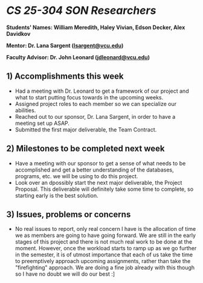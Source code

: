# *CS 25-304 SON Researchers*

**Students' Names: William Meredith, Haley Vivian, Edson Decker, Alex Davidkov**

**Mentor: Dr. Lana Sargent (lsargent@vcu.edu)**

**Faculty Advisor: Dr. John Leonard (jdleonard@vcu.edu)**

## 1) Accomplishments this week ##
   - Had a meeting with Dr. Leonard to get a framework of our project and what to start putting focus towards in the upcoming weeks.
   - Assigned project roles to each member so we can specialize our abilities.
   - Reached out to our sponsor, Dr. Lana Sargent, in order to have a meeting set up ASAP.
   - Submitted the first major deliverable, the Team Contract.

## 2) Milestones to be completed next week ##
   - Have a meeting with our sponsor to get a sense of what needs to be accomplished and get a better understanding of the databases, programs, etc. we will be using to do this project.
   - Look over an dpossibly start the next major deliverable, the Project Proposal. This deliverable will definitely take some time to complete, so starting early is the best solution.

## 3) Issues, problems or concerns ##
   - No real issues to report, only real concern I have is the allocation of time we as members are going to have going forward. We are still in the early stages of this project and there is not much real work to be done at the moment. However, once the workload starts to ramp up as we go further in the semester, it is of utmost importance that each of us take the time to preemptively approach upcoming assignments, rather than take the "firefighting" approach. We are doing a fine job already with this though so I have no doubt we will do our best :]
   


